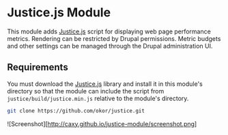 Justice.js Module
=================

This module adds [Justice.js](https://github.com/okor/justice) script for displaying web
page performance metrics. Rendering can be restricted by Drupal permissions. Metric 
budgets and other settings can be managed through the Drupal administration UI.

Requirements
------------

You must download the [Justice.js](https://github.com/okor/justice) library and install it
in this module's directory so that the module can include the script from
`justice/build/justice.min.js` relative to the module's directory.

```bash
git clone https://github.com/okor/justice.git
```

![Screenshot][http://caxy.github.io/justice-module/screenshot.png]
